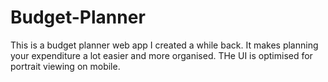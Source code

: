 # Budget-Planner
This is a budget planner web app I created a while back.
It makes planning your expenditure a lot easier and more organised.
THe UI is optimised for portrait viewing on mobile.

